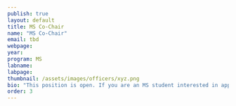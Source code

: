```yaml
---
publish: true
layout: default
title: MS Co-Chair
name: "MS Co-Chair"
email: tbd
webpage: 
year: 
program: MS
labname: 
labpage: 
thumbnail: /assets/images/officers/xyz.png
bio: "This position is open. If you are an MS student interested in applying please reach out to our officers via email or slack!"
order: 3
---
```

